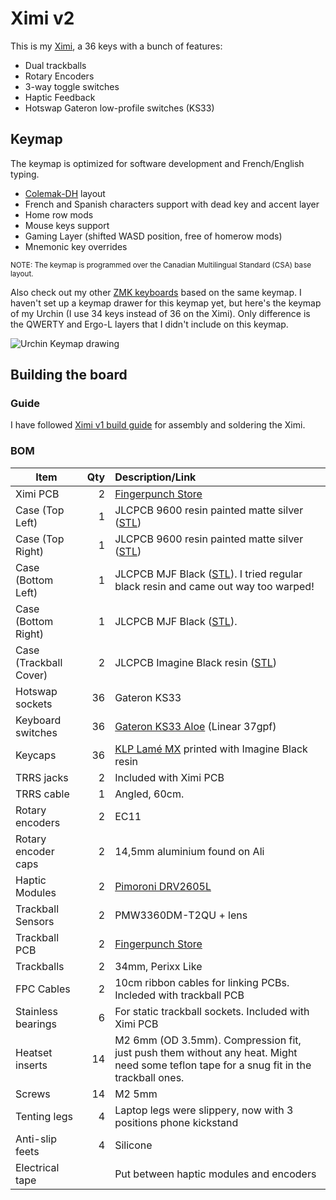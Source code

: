 # Ximi v2

This is my [Ximi](https://fingerpunch.xyz/products/ximi-v2), a 36 keys with a bunch of features:

* Dual trackballs
* Rotary Encoders
* 3-way toggle switches
* Haptic Feedback
* Hotswap Gateron low-profile switches (KS33)

## Keymap

The keymap is optimized for software development and French/English typing.

* [Colemak-DH](https://colemakmods.github.io/mod-dh/) layout
* French and Spanish characters support with dead key and accent layer
* Home row mods
* Mouse keys support
* Gaming Layer (shifted WASD position, free of homerow mods)
* Mnemonic key overrides

<p><small>
  NOTE: The keymap is programmed over the Canadian Multilingual Standard (CSA)
  base layout.
</small></p>

Also check out my other [ZMK keyboards](https://github.com/JeffDess/zmk-config)
based on the same keymap. I haven't set up a keymap drawer for this keymap yet,
but here's the keymap of my Urchin (I use 34 keys instead of 36 on the Ximi).
Only difference is the QWERTY and Ergo-L layers that I didn't include on this
keymap.

![Urchin Keymap drawing](https://github.com/JeffDess/zmk-config/raw/main/images/keymaps/urchin_keymap.svg)

## Building the board

### Guide

I have followed [Ximi v1 build guide](https://github.com/sadekbaroudi/fingerpunch/blob/master/keyboards/ximi/v1/BUILDGUIDE.md)
for assembly and soldering the Ximi.

### BOM

| Item                   | Qty | Description/Link                         |
|------------------------|----:|:-----------------------------------------|
| Ximi PCB               | 2   | [Fingerpunch Store](https://fingerpunch.xyz/product/ximi-v2/) |
| Case (Top Left)        | 1   | JLCPCB 9600 resin painted matte silver ([STL](https://github.com/sadekbaroudi/fingerpunch/blob/master/keyboards/ximi/v1/cases/stl/xi-5-choc-tr-ec-3wt-left.stl))              |
| Case (Top Right)       | 1   | JLCPCB 9600 resin painted matte silver ([STL](https://github.com/sadekbaroudi/fingerpunch/blob/master/keyboards/ximi/v1/cases/stl/xi-5-choc-tr-ec-3wt-right.stl))              |
| Case (Bottom Left)     | 1   | JLCPCB MJF Black ([STL](https://github.com/sadekbaroudi/fingerpunch/blob/master/keyboards/ximi/v1/cases/stl/xi-5-bot-2.8mm-trackball-left.stl)). I tried regular black resin and came out way too warped! |
| Case (Bottom Right)    | 1   | JLCPCB MJF Black ([STL](https://github.com/sadekbaroudi/fingerpunch/blob/master/keyboards/ximi/v1/cases/stl/xi-5-bot-2.8mm-trackball-right.stl)). |
| Case (Trackball Cover) | 2   | JLCPCB Imagine Black resin ([STL](https://github.com/sadekbaroudi/fingerpunch/blob/master/keyboards/ximi/v1/cases/stl/xi-trackball-cover-slimmer-bottom-edge.stl)) |
| Hotswap sockets        | 36  | Gateron KS33 |
| Keyboard switches      | 36  | [Gateron KS33 Aloe](https://nuphy.com/collections/switches/products/nuphy-aloe-l37-low-profile-switches) (Linear 37gpf) |
| Keycaps                | 36  | [KLP Lamé MX](https://github.com/braindefender/KLP-Lame-Keycaps) printed with Imagine Black resin |
| TRRS jacks             | 2   | Included with Ximi PCB |
| TRRS cable             | 1   | Angled, 60cm. |
| Rotary encoders        | 2   | EC11 |
| Rotary encoder caps    | 2   | 14,5mm aluminium found on Ali |
| Haptic Modules         | 2   | [Pimoroni DRV2605L](https://shop.pimoroni.com/products/drv2605l-linear-actuator-haptic-breakout) |
| Trackball Sensors      | 2   | PMW3360DM-T2QU + lens |
| Trackball PCB          | 2   | [Fingerpunch Store](https://fingerpunch.xyz/product/vik-pmw3360-trackball-module/) |
| Trackballs             | 2   | 34mm, Perixx Like |
| FPC Cables             | 2   | 10cm ribbon cables for linking PCBs. Incleded with trackball PCB |
| Stainless bearings     | 6   | For static trackball sockets. Included with Ximi PCB |
| Heatset inserts        | 14  | M2 6mm (OD 3.5mm). Compression fit, just push them without any heat. Might need some teflon tape for a snug fit in the trackball ones. |
| Screws                 | 14  | M2 5mm |
| Tenting legs           | 4   | Laptop legs were slippery, now with 3 positions phone kickstand |
| Anti-slip feets        | 4   | Silicone |
| Electrical tape        |     | Put between haptic modules and encoders |
